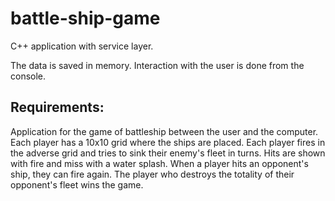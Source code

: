 # battle-ship-game
C++ application with service layer. 

The data is saved in memory. Interaction with the user is done from the console.

## Requirements:
Application for the game of battleship between the user and the computer. Each player has a 10x10 grid where the ships are placed. Each player fires in the adverse grid and tries to sink their enemy's fleet in turns. Hits are shown with fire and miss with a water splash. When a player hits an opponent's ship, they can fire again. The player who destroys the totality of their opponent's fleet wins the game. 
